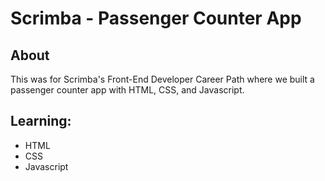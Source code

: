 # Scrimba - Passenger Counter App

## About
This was for Scrimba's Front-End Developer Career Path where we built a passenger counter app with HTML, CSS, and Javascript.

## Learning:
- HTML
- CSS
- Javascript